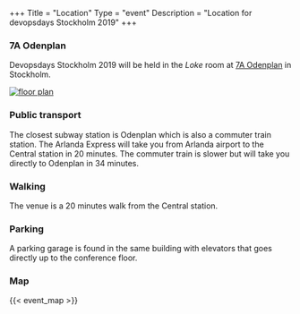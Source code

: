 +++
Title = "Location"
Type = "event"
Description = "Location for devopsdays Stockholm 2019"
+++

### 7A Odenplan

Devopsdays Stockholm 2019 will be held in the *Loke* room at [7A Odenplan](https://www.7a.se/en/conference-event/venues/odenplan/) in Stockholm.

[![floor plan](7A-Odenplan-Planskiss.jpg)](https://www.7a.se/en/conference-event/venues/odenplan/)

### Public transport

The closest subway station is Odenplan which is also a commuter train station. The Arlanda Express will take you from Arlanda airport to the Central station in 20 minutes. The commuter train is slower but will take you directly to Odenplan in 34 minutes.

### Walking

The venue is a 20 minutes walk from the Central station.

### Parking

A parking garage is found in the same building with elevators that goes directly up to the conference floor.

### Map
<!-- Uncomment this only if you have set the coordinates for your location in the config yaml. Get Latitude and Longitude of a Point: http://itouchmap.com/latlong.html -->
{{< event_map >}}
